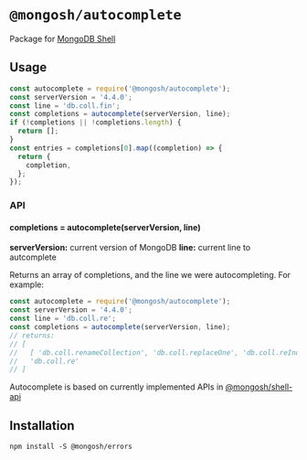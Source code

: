 # `@mongosh/autocomplete`

Package for [MongoDB Shell](mongosh)

## Usage

```js
const autocomplete = require('@mongosh/autocomplete');
const serverVersion = '4.4.0';
const line = 'db.coll.fin';
const completions = autocomplete(serverVersion, line);
if (!completions || !completions.length) {
  return [];
}
const entries = completions[0].map((completion) => {
  return {
    completion,
  };
});
```

### API

#### completions = autocomplete(serverVersion, line)

**serverVersion:** current version of MongoDB
**line:** current line to autcomplete

Returns an array of completions, and the line we were autocompleting. For
example:

```js
const autocomplete = require('@mongosh/autocomplete');
const serverVersion = '4.4.0';
const line = 'db.coll.re';
const completions = autocomplete(serverVersion, line);
// returns:
// [
//   [ 'db.coll.renameCollection', 'db.coll.replaceOne', 'db.coll.reIndex' ],
//   'db.coll.re'
// ]
```

Autocomplete is based on currently implemented APIs in [@mongosh/shell-api](https://www.npmjs.com/package/@mongosh/shell-api)

## Installation

```shell
npm install -S @mongosh/errors
```

[mongosh]: https://github.com/mongodb-js/mongosh
